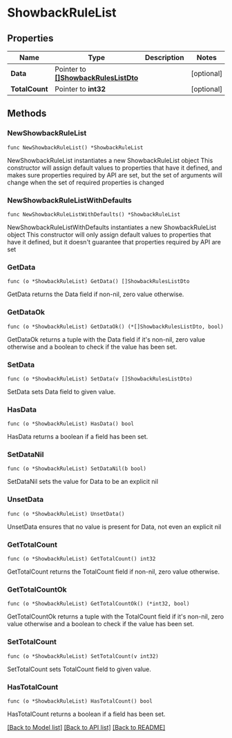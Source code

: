 # ShowbackRuleList

## Properties

Name | Type | Description | Notes
------------ | ------------- | ------------- | -------------
**Data** | Pointer to [**[]ShowbackRulesListDto**](ShowbackRulesListDto.md) |  | [optional] 
**TotalCount** | Pointer to **int32** |  | [optional] 

## Methods

### NewShowbackRuleList

`func NewShowbackRuleList() *ShowbackRuleList`

NewShowbackRuleList instantiates a new ShowbackRuleList object
This constructor will assign default values to properties that have it defined,
and makes sure properties required by API are set, but the set of arguments
will change when the set of required properties is changed

### NewShowbackRuleListWithDefaults

`func NewShowbackRuleListWithDefaults() *ShowbackRuleList`

NewShowbackRuleListWithDefaults instantiates a new ShowbackRuleList object
This constructor will only assign default values to properties that have it defined,
but it doesn't guarantee that properties required by API are set

### GetData

`func (o *ShowbackRuleList) GetData() []ShowbackRulesListDto`

GetData returns the Data field if non-nil, zero value otherwise.

### GetDataOk

`func (o *ShowbackRuleList) GetDataOk() (*[]ShowbackRulesListDto, bool)`

GetDataOk returns a tuple with the Data field if it's non-nil, zero value otherwise
and a boolean to check if the value has been set.

### SetData

`func (o *ShowbackRuleList) SetData(v []ShowbackRulesListDto)`

SetData sets Data field to given value.

### HasData

`func (o *ShowbackRuleList) HasData() bool`

HasData returns a boolean if a field has been set.

### SetDataNil

`func (o *ShowbackRuleList) SetDataNil(b bool)`

 SetDataNil sets the value for Data to be an explicit nil

### UnsetData
`func (o *ShowbackRuleList) UnsetData()`

UnsetData ensures that no value is present for Data, not even an explicit nil
### GetTotalCount

`func (o *ShowbackRuleList) GetTotalCount() int32`

GetTotalCount returns the TotalCount field if non-nil, zero value otherwise.

### GetTotalCountOk

`func (o *ShowbackRuleList) GetTotalCountOk() (*int32, bool)`

GetTotalCountOk returns a tuple with the TotalCount field if it's non-nil, zero value otherwise
and a boolean to check if the value has been set.

### SetTotalCount

`func (o *ShowbackRuleList) SetTotalCount(v int32)`

SetTotalCount sets TotalCount field to given value.

### HasTotalCount

`func (o *ShowbackRuleList) HasTotalCount() bool`

HasTotalCount returns a boolean if a field has been set.


[[Back to Model list]](../README.md#documentation-for-models) [[Back to API list]](../README.md#documentation-for-api-endpoints) [[Back to README]](../README.md)


